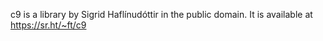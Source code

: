 c9 is a library by Sigrid Haflínudóttir in the public domain. It is available at https://sr.ht/~ft/c9
